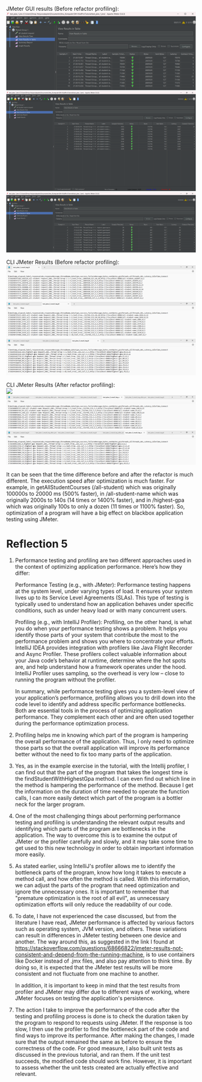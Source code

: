 JMeter GUI results (Before refactor profiling):  
![](all-student-req.png)  
![](all-student-name.png)  
![](highest-gpa.png)    
  
CLI JMeter Results (Before refactor profiling):  
![](all-student-jtl.png)  
![](all-student-name-jtl.png)  
![](highest-gpa-jtl.png)  
  
CLI JMeter Results (After refactor profiling):  
![](all_student-rev.png)  
![](all-student-name-rev.png)  
![](highest-gpa-rev.png)  
  
It can be seen that the time difference before and after the refactor is much different. The execution speed after optimization is much faster. For example, in getAllStudentCourses (/all-student) which was originally 100000s to 20000 ms (500% faster), in /all-student-name which was originally 2000s to 140s (14 times or 1400% faster), and in /highest-gpa which was originally 100s to only a dozen (11 times or 1100% faster). So, optimization of a program will have a big effect on blackbox application testing using JMeter.  

# Reflection 5  
1. Performance testing and profiling are two different approaches used in the context of optimizing application performance. Here’s how they differ:  

    Performance Testing (e.g., with JMeter): Performance testing happens at the system level, under varying types of load. It ensures your system lives up to its Service Level Agreements (SLAs). This type of testing is typically used to understand how an application behaves under specific conditions, such as under heavy load or with many concurrent users.

    Profiling (e.g., with IntelliJ Profiler): Profiling, on the other hand, is what you do when your performance testing shows a problem. It helps you identify those parts of your system that contribute the most to the performance problem and shows you where to concentrate your efforts. IntelliJ IDEA provides integration with profilers like Java Flight Recorder and Async Profiler. These profilers collect valuable information about your Java code’s behavior at runtime, determine where the hot spots are, and help understand how a framework operates under the hood. IntelliJ Profiler uses sampling, so the overhead is very low – close to running the program without the profiler.  

    In summary, while performance testing gives you a system-level view of your application’s performance, profiling allows you to drill down into the code level to identify and address specific performance bottlenecks. Both are essential tools in the process of optimizing application performance. They complement each other and are often used together during the performance optimization process.  
  
2. Profiling helps me in knowing which part of the program is hampering the overall performance of the application. Thus, I only need to optimize those parts so that the overall application will improve its performance better without the need to fix too many parts of the application.  
  
3. Yes, as in the example exercise in the tutorial, with the Intellij profiler, I can find out that the part of the program that takes the longest time is the findStudentWithHighestGpa method. I can even find out which line in the method is hampering the performance of the method. Because I get the information on the duration of time needed to operate the function calls, I can more easily detect which part of the program is a bottler neck for the larger program.  

4. One of the most challenging things about performing performance testing and profiling is understanding the relevant output results and identifying which parts of the program are bottlenecks in the application. The way to overcome this is to examine the output of JMeter or the profiler carefully and slowly, and it may take some time to get used to this new technology in order to obtain important information more easily.  
  
5. As stated earlier, using IntelliJ's profiler allows me to identify the bottleneck parts of the program, know how long it takes to execute a method call, and how often the method is called. With this information, we can adjust the parts of the program that need optimization and ignore the unnecessary ones. It is important to remember that "premature optimization is the root of all evil", as unnecessary optimization efforts will only reduce the readability of our code.  

6. To date, I have not experienced the case discussed, but from the literature I have read, JMeter performance is affected by various factors such as operating system, JVM version, and others. These variations can result in differences in JMeter testing between one device and another. The way around this, as suggested in the link I found at https://stackoverflow.com/questions/68666822/jmeter-results-not-consistent-and-depend-from-the-running-machine, is to use containers like Docker instead of .jmx files, and also pay attention to think time. By doing so, it is expected that the JMeter test results will be more consistent and not fluctuate from one machine to another.  
  
    In addition, it is important to keep in mind that the test results from profiler and JMeter may differ due to different ways of working, where JMeter focuses on testing the application's persistence.  

7. The action I take to improve the performance of the code after the testing and profiling process is done is to check the duration taken by the program to respond to requests using JMeter. If the response is too slow, I then use the profiler to find the bottleneck part of the code and find ways to improve its performance. After making the changes, I made sure that the output remained the same as before to ensure the correctness of the code. For good measure, I also built unit tests as discussed in the previous tutorial, and ran them. If the unit test succeeds, the modified code should work fine. However, it is important to assess whether the unit tests created are actually effective and relevant.  